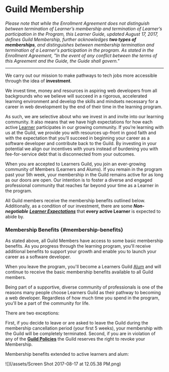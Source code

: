 # Guild Membership

_Please note that while the Enrollment Agreement does not distinguish between termination of Learner’s membership and termination of Learner’s participation in the Program, this Learner Guide, updated August 17, 2017, defines Guild Membership, further acknowledges **two types of memberships**, and distinguishes between membership termination and termination of a Learner's participation in the program. As stated in the Enrollment Agreement, "In the event of any conflict between the terms of this Agreement and the Guide, the Guide shall govern."_

---

We carry out our mission to make pathways to tech jobs more accessible through the idea of **investment**.

We invest time, money and resources in aspiring web developers from all backgrounds who we believe will succeed in a rigorous, accelerated learning environment and develop the skills and mindsets necessary for a career in web development by the end of their time in the learning program.

As such, we are selective about who we invest in and invite into our learning community. It also means that we have high expectations for how each active [Learner](https://guide.learnersguild.org/GLOSSARY.html#learner) participates in our growing community. If you’re learning with us at the Guild, we provide you with resources up-front in good faith and with the expectation that you'll succeed in beginning your career as a software developer and contribute back to the Guild. By investing in your potential we align our incentives with yours instead of burdening you with fee-for-service debt that is disconnected from your outcomes.

When you are accepted to Learners Guild, you join an ever-growing community of Members (Learners and Alums). If you remain in the program past your 5th week, your membership in the Guild remains active for as long as our doors are open. Our intention is to foster a diverse and engaged professional community that reaches far beyond your time as a Learner in the program.

All Guild members receive the membership benefits outlined below. Additionally, as a condition of our investment, there are some _**Non-negotiable**_ [_**Learner Expectations**_](/General/Membership/membership-expectations.md) that **every active Learner** is expected to abide by.

### Membership Benefits {#membership-benefits}

As stated above, all Guild Members have access to some basic membership benefits. As you progress through the learning program, you'll receive additional benefits to support your growth and enable you to launch your career as a software developer.

When you leave the program, you'll become a Learners Guild [Alum](https://guide.learnersguild.org/GLOSSARY.html#alum) and will continue to receive the basic membership benefits available to all Guild members.

Being part of a supportive, diverse community of professionals is one of the reasons many people choose Learners Guild as their pathway to becoming a web developer. Regardless of how much time you spend in the program, you'll be a part of the community for life.

There are two exceptions:

First, if you decide to leave or are asked to leave the Guild during the membership cancellation period (your first 5 weeks), your membership with the Guild will be completely terminated. Second, if you are in violation of any of the [**Guild Policies**](//Policies/README.md) the Guild reserves the right to revoke your Membership.

Membership benefits extended to active learners and alum:

![](/assets/Screen Shot 2017-08-17 at 12.05.38 PM.png)
